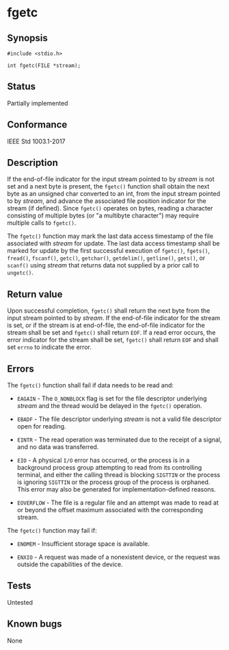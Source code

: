 # fgetc

## Synopsis

`#include <stdio.h>`

`int fgetc(FILE *stream);`

## Status

Partially implemented

## Conformance

IEEE Std 1003.1-2017

## Description

If the end-of-file indicator for the input stream pointed to by _stream_ is not set and a next byte is present, the
`fgetc()` function shall obtain the next byte as an unsigned char converted to an int, from the input stream pointed
to by _stream_, and advance the associated file position indicator for the stream (if defined). Since `fgetc()`
operates on bytes, reading a character consisting of multiple bytes (or "a multibyte character") may require multiple
calls to `fgetc()`.

The `fgetc()` function may mark the last data access timestamp of the file associated with _stream_ for update. The
last data access timestamp shall be marked for update by the first successful execution of `fgetc()`, `fgets()`,
`fread()`, `fscanf()`, `getc()`, `getchar()`, `getdelim()`, `getline()`, `gets()`, or `scanf()` using _stream_ that
returns data not supplied by a prior call to `ungetc()`.

## Return value

Upon successful completion, `fgetc()` shall return the next byte from the input stream pointed to by _stream_.
If the end-of-file indicator for the stream is set, or if the stream is at end-of-file, the end-of-file indicator
for the stream shall be set and `fgetc()` shall return `EOF`. If a read error occurs, the error indicator for the
stream shall be set, `fgetc()` shall return `EOF` and shall set `errno` to indicate the error.

## Errors

The `fgetc()` function shall fail if data needs to be read and:

* `EAGAIN` - The `O_NONBLOCK` flag is set for the file descriptor underlying _stream_ and the thread would be delayed
 in the `fgetc()`
operation.

* `EBADF` - The file descriptor underlying _stream_ is not a valid file descriptor open for reading.

* `EINTR` - The read operation was terminated due to the receipt of a signal, and no data was transferred.

* `EIO` - A physical `I/O` error has occurred, or the process is in a background process group attempting to read from
 its controlling terminal, and either the calling thread is blocking `SIGTTIN` or the process is ignoring `SIGTTIN` or
 the process group of the process is orphaned. This error may also be generated for implementation-defined reasons.

* `EOVERFLOW` - The file is a regular file and an attempt was made to read at or beyond the offset maximum associated
 with the corresponding stream.

The `fgetc()` function may fail if:

* `ENOMEM` - Insufficient storage space is available.

* `ENXIO` - A request was made of a nonexistent device, or the request was outside the capabilities of the device.

## Tests

Untested

## Known bugs

None
